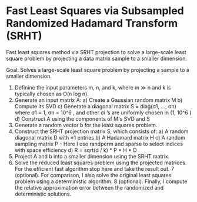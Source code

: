 # Fast Least Squares via Subsampled Randomized Hadamard Transform (SRHT)
Fast least squares method via SRHT projection to solve a large-scale least square problem by projecting a data matrix sample to a smaller dimension.

Goal: Solves a large-scale least square problem by projecting a sample to a smaller dimension.

1. Definine the input parameters m, n, and k, where m ≫ n and k is typically chosen as O(n log n).
2. Generate an input matrix A:
  a) Create a Gaussian random matrix M
  b) Compute its SVD
  c) Generate a diagonal matrix S = diag(σ1, ..., σn) where σ1 = 1, σn = 10^6 , and other σi ’s are uniformly chosen in (1, 10^6 )
  d) Construct A using the components of M's SVD and S
3. Generate a random vector b for the least squares problem.
4. Construct the SRHT projection matrix S, which consists of:
  a) A random diagonal matrix D with ±1 entries
  b) A Hadamard matrix H
  c) A random sampling matrix P - Here I use randperm and sparse to select indices with space efficiency
  d) R = sqrt(d / k) * P * H * D
5. Project A and b into a smaller dimension using the SRHT matrix.
6. Solve the reduced least squares problem using the projected matrices. For the efficient fast algorithm stop here and take the result out.
7 (optional). For comparison, I also solve the original least squares problem using a deterministic algorithm. 
8 (optional). Finally, I compute the relative approximation error between the randomized and deterministic solutions.
